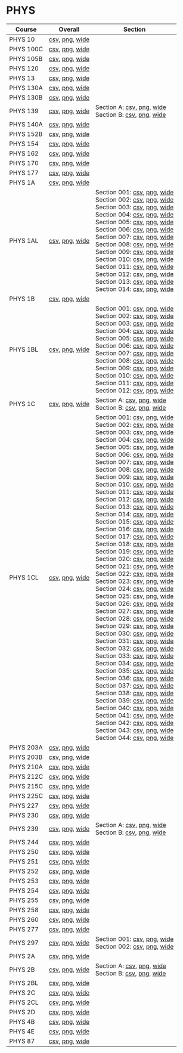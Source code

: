 # PHYS

| Course | Overall | Section |
| ------ | ------- | ------- |
| PHYS 10 | [csv](https://github.com/UCSD-Historical-Enrollment-Data/2024Spring/blob/main/overall/PHYS%2010.csv), [png](https://raw.githubusercontent.com/UCSD-Historical-Enrollment-Data/2024Spring/main/plot_overall/PHYS%2010.png), [wide](https://raw.githubusercontent.com/UCSD-Historical-Enrollment-Data/2024Spring/main/plot_overall_wide/PHYS%2010.png) |  |
| PHYS 100C | [csv](https://github.com/UCSD-Historical-Enrollment-Data/2024Spring/blob/main/overall/PHYS%20100C.csv), [png](https://raw.githubusercontent.com/UCSD-Historical-Enrollment-Data/2024Spring/main/plot_overall/PHYS%20100C.png), [wide](https://raw.githubusercontent.com/UCSD-Historical-Enrollment-Data/2024Spring/main/plot_overall_wide/PHYS%20100C.png) |  |
| PHYS 105B | [csv](https://github.com/UCSD-Historical-Enrollment-Data/2024Spring/blob/main/overall/PHYS%20105B.csv), [png](https://raw.githubusercontent.com/UCSD-Historical-Enrollment-Data/2024Spring/main/plot_overall/PHYS%20105B.png), [wide](https://raw.githubusercontent.com/UCSD-Historical-Enrollment-Data/2024Spring/main/plot_overall_wide/PHYS%20105B.png) |  |
| PHYS 120 | [csv](https://github.com/UCSD-Historical-Enrollment-Data/2024Spring/blob/main/overall/PHYS%20120.csv), [png](https://raw.githubusercontent.com/UCSD-Historical-Enrollment-Data/2024Spring/main/plot_overall/PHYS%20120.png), [wide](https://raw.githubusercontent.com/UCSD-Historical-Enrollment-Data/2024Spring/main/plot_overall_wide/PHYS%20120.png) |  |
| PHYS 13 | [csv](https://github.com/UCSD-Historical-Enrollment-Data/2024Spring/blob/main/overall/PHYS%2013.csv), [png](https://raw.githubusercontent.com/UCSD-Historical-Enrollment-Data/2024Spring/main/plot_overall/PHYS%2013.png), [wide](https://raw.githubusercontent.com/UCSD-Historical-Enrollment-Data/2024Spring/main/plot_overall_wide/PHYS%2013.png) |  |
| PHYS 130A | [csv](https://github.com/UCSD-Historical-Enrollment-Data/2024Spring/blob/main/overall/PHYS%20130A.csv), [png](https://raw.githubusercontent.com/UCSD-Historical-Enrollment-Data/2024Spring/main/plot_overall/PHYS%20130A.png), [wide](https://raw.githubusercontent.com/UCSD-Historical-Enrollment-Data/2024Spring/main/plot_overall_wide/PHYS%20130A.png) |  |
| PHYS 130B | [csv](https://github.com/UCSD-Historical-Enrollment-Data/2024Spring/blob/main/overall/PHYS%20130B.csv), [png](https://raw.githubusercontent.com/UCSD-Historical-Enrollment-Data/2024Spring/main/plot_overall/PHYS%20130B.png), [wide](https://raw.githubusercontent.com/UCSD-Historical-Enrollment-Data/2024Spring/main/plot_overall_wide/PHYS%20130B.png) |  |
| PHYS 139 | [csv](https://github.com/UCSD-Historical-Enrollment-Data/2024Spring/blob/main/overall/PHYS%20139.csv), [png](https://raw.githubusercontent.com/UCSD-Historical-Enrollment-Data/2024Spring/main/plot_overall/PHYS%20139.png), [wide](https://raw.githubusercontent.com/UCSD-Historical-Enrollment-Data/2024Spring/main/plot_overall_wide/PHYS%20139.png) | Section A: [csv](https://github.com/UCSD-Historical-Enrollment-Data/2024Spring/blob/main/section/PHYS%20139_A.csv), [png](https://raw.githubusercontent.com/UCSD-Historical-Enrollment-Data/2024Spring/main/plot_section/PHYS%20139_A.png), [wide](https://raw.githubusercontent.com/UCSD-Historical-Enrollment-Data/2024Spring/main/plot_section_wide/PHYS%20139_A.png)<br>Section B: [csv](https://github.com/UCSD-Historical-Enrollment-Data/2024Spring/blob/main/section/PHYS%20139_B.csv), [png](https://raw.githubusercontent.com/UCSD-Historical-Enrollment-Data/2024Spring/main/plot_section/PHYS%20139_B.png), [wide](https://raw.githubusercontent.com/UCSD-Historical-Enrollment-Data/2024Spring/main/plot_section_wide/PHYS%20139_B.png) |
| PHYS 140A | [csv](https://github.com/UCSD-Historical-Enrollment-Data/2024Spring/blob/main/overall/PHYS%20140A.csv), [png](https://raw.githubusercontent.com/UCSD-Historical-Enrollment-Data/2024Spring/main/plot_overall/PHYS%20140A.png), [wide](https://raw.githubusercontent.com/UCSD-Historical-Enrollment-Data/2024Spring/main/plot_overall_wide/PHYS%20140A.png) |  |
| PHYS 152B | [csv](https://github.com/UCSD-Historical-Enrollment-Data/2024Spring/blob/main/overall/PHYS%20152B.csv), [png](https://raw.githubusercontent.com/UCSD-Historical-Enrollment-Data/2024Spring/main/plot_overall/PHYS%20152B.png), [wide](https://raw.githubusercontent.com/UCSD-Historical-Enrollment-Data/2024Spring/main/plot_overall_wide/PHYS%20152B.png) |  |
| PHYS 154 | [csv](https://github.com/UCSD-Historical-Enrollment-Data/2024Spring/blob/main/overall/PHYS%20154.csv), [png](https://raw.githubusercontent.com/UCSD-Historical-Enrollment-Data/2024Spring/main/plot_overall/PHYS%20154.png), [wide](https://raw.githubusercontent.com/UCSD-Historical-Enrollment-Data/2024Spring/main/plot_overall_wide/PHYS%20154.png) |  |
| PHYS 162 | [csv](https://github.com/UCSD-Historical-Enrollment-Data/2024Spring/blob/main/overall/PHYS%20162.csv), [png](https://raw.githubusercontent.com/UCSD-Historical-Enrollment-Data/2024Spring/main/plot_overall/PHYS%20162.png), [wide](https://raw.githubusercontent.com/UCSD-Historical-Enrollment-Data/2024Spring/main/plot_overall_wide/PHYS%20162.png) |  |
| PHYS 170 | [csv](https://github.com/UCSD-Historical-Enrollment-Data/2024Spring/blob/main/overall/PHYS%20170.csv), [png](https://raw.githubusercontent.com/UCSD-Historical-Enrollment-Data/2024Spring/main/plot_overall/PHYS%20170.png), [wide](https://raw.githubusercontent.com/UCSD-Historical-Enrollment-Data/2024Spring/main/plot_overall_wide/PHYS%20170.png) |  |
| PHYS 177 | [csv](https://github.com/UCSD-Historical-Enrollment-Data/2024Spring/blob/main/overall/PHYS%20177.csv), [png](https://raw.githubusercontent.com/UCSD-Historical-Enrollment-Data/2024Spring/main/plot_overall/PHYS%20177.png), [wide](https://raw.githubusercontent.com/UCSD-Historical-Enrollment-Data/2024Spring/main/plot_overall_wide/PHYS%20177.png) |  |
| PHYS 1A | [csv](https://github.com/UCSD-Historical-Enrollment-Data/2024Spring/blob/main/overall/PHYS%201A.csv), [png](https://raw.githubusercontent.com/UCSD-Historical-Enrollment-Data/2024Spring/main/plot_overall/PHYS%201A.png), [wide](https://raw.githubusercontent.com/UCSD-Historical-Enrollment-Data/2024Spring/main/plot_overall_wide/PHYS%201A.png) |  |
| PHYS 1AL | [csv](https://github.com/UCSD-Historical-Enrollment-Data/2024Spring/blob/main/overall/PHYS%201AL.csv), [png](https://raw.githubusercontent.com/UCSD-Historical-Enrollment-Data/2024Spring/main/plot_overall/PHYS%201AL.png), [wide](https://raw.githubusercontent.com/UCSD-Historical-Enrollment-Data/2024Spring/main/plot_overall_wide/PHYS%201AL.png) | Section 001: [csv](https://github.com/UCSD-Historical-Enrollment-Data/2024Spring/blob/main/section/PHYS%201AL_001.csv), [png](https://raw.githubusercontent.com/UCSD-Historical-Enrollment-Data/2024Spring/main/plot_section/PHYS%201AL_001.png), [wide](https://raw.githubusercontent.com/UCSD-Historical-Enrollment-Data/2024Spring/main/plot_section_wide/PHYS%201AL_001.png)<br>Section 002: [csv](https://github.com/UCSD-Historical-Enrollment-Data/2024Spring/blob/main/section/PHYS%201AL_002.csv), [png](https://raw.githubusercontent.com/UCSD-Historical-Enrollment-Data/2024Spring/main/plot_section/PHYS%201AL_002.png), [wide](https://raw.githubusercontent.com/UCSD-Historical-Enrollment-Data/2024Spring/main/plot_section_wide/PHYS%201AL_002.png)<br>Section 003: [csv](https://github.com/UCSD-Historical-Enrollment-Data/2024Spring/blob/main/section/PHYS%201AL_003.csv), [png](https://raw.githubusercontent.com/UCSD-Historical-Enrollment-Data/2024Spring/main/plot_section/PHYS%201AL_003.png), [wide](https://raw.githubusercontent.com/UCSD-Historical-Enrollment-Data/2024Spring/main/plot_section_wide/PHYS%201AL_003.png)<br>Section 004: [csv](https://github.com/UCSD-Historical-Enrollment-Data/2024Spring/blob/main/section/PHYS%201AL_004.csv), [png](https://raw.githubusercontent.com/UCSD-Historical-Enrollment-Data/2024Spring/main/plot_section/PHYS%201AL_004.png), [wide](https://raw.githubusercontent.com/UCSD-Historical-Enrollment-Data/2024Spring/main/plot_section_wide/PHYS%201AL_004.png)<br>Section 005: [csv](https://github.com/UCSD-Historical-Enrollment-Data/2024Spring/blob/main/section/PHYS%201AL_005.csv), [png](https://raw.githubusercontent.com/UCSD-Historical-Enrollment-Data/2024Spring/main/plot_section/PHYS%201AL_005.png), [wide](https://raw.githubusercontent.com/UCSD-Historical-Enrollment-Data/2024Spring/main/plot_section_wide/PHYS%201AL_005.png)<br>Section 006: [csv](https://github.com/UCSD-Historical-Enrollment-Data/2024Spring/blob/main/section/PHYS%201AL_006.csv), [png](https://raw.githubusercontent.com/UCSD-Historical-Enrollment-Data/2024Spring/main/plot_section/PHYS%201AL_006.png), [wide](https://raw.githubusercontent.com/UCSD-Historical-Enrollment-Data/2024Spring/main/plot_section_wide/PHYS%201AL_006.png)<br>Section 007: [csv](https://github.com/UCSD-Historical-Enrollment-Data/2024Spring/blob/main/section/PHYS%201AL_007.csv), [png](https://raw.githubusercontent.com/UCSD-Historical-Enrollment-Data/2024Spring/main/plot_section/PHYS%201AL_007.png), [wide](https://raw.githubusercontent.com/UCSD-Historical-Enrollment-Data/2024Spring/main/plot_section_wide/PHYS%201AL_007.png)<br>Section 008: [csv](https://github.com/UCSD-Historical-Enrollment-Data/2024Spring/blob/main/section/PHYS%201AL_008.csv), [png](https://raw.githubusercontent.com/UCSD-Historical-Enrollment-Data/2024Spring/main/plot_section/PHYS%201AL_008.png), [wide](https://raw.githubusercontent.com/UCSD-Historical-Enrollment-Data/2024Spring/main/plot_section_wide/PHYS%201AL_008.png)<br>Section 009: [csv](https://github.com/UCSD-Historical-Enrollment-Data/2024Spring/blob/main/section/PHYS%201AL_009.csv), [png](https://raw.githubusercontent.com/UCSD-Historical-Enrollment-Data/2024Spring/main/plot_section/PHYS%201AL_009.png), [wide](https://raw.githubusercontent.com/UCSD-Historical-Enrollment-Data/2024Spring/main/plot_section_wide/PHYS%201AL_009.png)<br>Section 010: [csv](https://github.com/UCSD-Historical-Enrollment-Data/2024Spring/blob/main/section/PHYS%201AL_010.csv), [png](https://raw.githubusercontent.com/UCSD-Historical-Enrollment-Data/2024Spring/main/plot_section/PHYS%201AL_010.png), [wide](https://raw.githubusercontent.com/UCSD-Historical-Enrollment-Data/2024Spring/main/plot_section_wide/PHYS%201AL_010.png)<br>Section 011: [csv](https://github.com/UCSD-Historical-Enrollment-Data/2024Spring/blob/main/section/PHYS%201AL_011.csv), [png](https://raw.githubusercontent.com/UCSD-Historical-Enrollment-Data/2024Spring/main/plot_section/PHYS%201AL_011.png), [wide](https://raw.githubusercontent.com/UCSD-Historical-Enrollment-Data/2024Spring/main/plot_section_wide/PHYS%201AL_011.png)<br>Section 012: [csv](https://github.com/UCSD-Historical-Enrollment-Data/2024Spring/blob/main/section/PHYS%201AL_012.csv), [png](https://raw.githubusercontent.com/UCSD-Historical-Enrollment-Data/2024Spring/main/plot_section/PHYS%201AL_012.png), [wide](https://raw.githubusercontent.com/UCSD-Historical-Enrollment-Data/2024Spring/main/plot_section_wide/PHYS%201AL_012.png)<br>Section 013: [csv](https://github.com/UCSD-Historical-Enrollment-Data/2024Spring/blob/main/section/PHYS%201AL_013.csv), [png](https://raw.githubusercontent.com/UCSD-Historical-Enrollment-Data/2024Spring/main/plot_section/PHYS%201AL_013.png), [wide](https://raw.githubusercontent.com/UCSD-Historical-Enrollment-Data/2024Spring/main/plot_section_wide/PHYS%201AL_013.png)<br>Section 014: [csv](https://github.com/UCSD-Historical-Enrollment-Data/2024Spring/blob/main/section/PHYS%201AL_014.csv), [png](https://raw.githubusercontent.com/UCSD-Historical-Enrollment-Data/2024Spring/main/plot_section/PHYS%201AL_014.png), [wide](https://raw.githubusercontent.com/UCSD-Historical-Enrollment-Data/2024Spring/main/plot_section_wide/PHYS%201AL_014.png) |
| PHYS 1B | [csv](https://github.com/UCSD-Historical-Enrollment-Data/2024Spring/blob/main/overall/PHYS%201B.csv), [png](https://raw.githubusercontent.com/UCSD-Historical-Enrollment-Data/2024Spring/main/plot_overall/PHYS%201B.png), [wide](https://raw.githubusercontent.com/UCSD-Historical-Enrollment-Data/2024Spring/main/plot_overall_wide/PHYS%201B.png) |  |
| PHYS 1BL | [csv](https://github.com/UCSD-Historical-Enrollment-Data/2024Spring/blob/main/overall/PHYS%201BL.csv), [png](https://raw.githubusercontent.com/UCSD-Historical-Enrollment-Data/2024Spring/main/plot_overall/PHYS%201BL.png), [wide](https://raw.githubusercontent.com/UCSD-Historical-Enrollment-Data/2024Spring/main/plot_overall_wide/PHYS%201BL.png) | Section 001: [csv](https://github.com/UCSD-Historical-Enrollment-Data/2024Spring/blob/main/section/PHYS%201BL_001.csv), [png](https://raw.githubusercontent.com/UCSD-Historical-Enrollment-Data/2024Spring/main/plot_section/PHYS%201BL_001.png), [wide](https://raw.githubusercontent.com/UCSD-Historical-Enrollment-Data/2024Spring/main/plot_section_wide/PHYS%201BL_001.png)<br>Section 002: [csv](https://github.com/UCSD-Historical-Enrollment-Data/2024Spring/blob/main/section/PHYS%201BL_002.csv), [png](https://raw.githubusercontent.com/UCSD-Historical-Enrollment-Data/2024Spring/main/plot_section/PHYS%201BL_002.png), [wide](https://raw.githubusercontent.com/UCSD-Historical-Enrollment-Data/2024Spring/main/plot_section_wide/PHYS%201BL_002.png)<br>Section 003: [csv](https://github.com/UCSD-Historical-Enrollment-Data/2024Spring/blob/main/section/PHYS%201BL_003.csv), [png](https://raw.githubusercontent.com/UCSD-Historical-Enrollment-Data/2024Spring/main/plot_section/PHYS%201BL_003.png), [wide](https://raw.githubusercontent.com/UCSD-Historical-Enrollment-Data/2024Spring/main/plot_section_wide/PHYS%201BL_003.png)<br>Section 004: [csv](https://github.com/UCSD-Historical-Enrollment-Data/2024Spring/blob/main/section/PHYS%201BL_004.csv), [png](https://raw.githubusercontent.com/UCSD-Historical-Enrollment-Data/2024Spring/main/plot_section/PHYS%201BL_004.png), [wide](https://raw.githubusercontent.com/UCSD-Historical-Enrollment-Data/2024Spring/main/plot_section_wide/PHYS%201BL_004.png)<br>Section 005: [csv](https://github.com/UCSD-Historical-Enrollment-Data/2024Spring/blob/main/section/PHYS%201BL_005.csv), [png](https://raw.githubusercontent.com/UCSD-Historical-Enrollment-Data/2024Spring/main/plot_section/PHYS%201BL_005.png), [wide](https://raw.githubusercontent.com/UCSD-Historical-Enrollment-Data/2024Spring/main/plot_section_wide/PHYS%201BL_005.png)<br>Section 006: [csv](https://github.com/UCSD-Historical-Enrollment-Data/2024Spring/blob/main/section/PHYS%201BL_006.csv), [png](https://raw.githubusercontent.com/UCSD-Historical-Enrollment-Data/2024Spring/main/plot_section/PHYS%201BL_006.png), [wide](https://raw.githubusercontent.com/UCSD-Historical-Enrollment-Data/2024Spring/main/plot_section_wide/PHYS%201BL_006.png)<br>Section 007: [csv](https://github.com/UCSD-Historical-Enrollment-Data/2024Spring/blob/main/section/PHYS%201BL_007.csv), [png](https://raw.githubusercontent.com/UCSD-Historical-Enrollment-Data/2024Spring/main/plot_section/PHYS%201BL_007.png), [wide](https://raw.githubusercontent.com/UCSD-Historical-Enrollment-Data/2024Spring/main/plot_section_wide/PHYS%201BL_007.png)<br>Section 008: [csv](https://github.com/UCSD-Historical-Enrollment-Data/2024Spring/blob/main/section/PHYS%201BL_008.csv), [png](https://raw.githubusercontent.com/UCSD-Historical-Enrollment-Data/2024Spring/main/plot_section/PHYS%201BL_008.png), [wide](https://raw.githubusercontent.com/UCSD-Historical-Enrollment-Data/2024Spring/main/plot_section_wide/PHYS%201BL_008.png)<br>Section 009: [csv](https://github.com/UCSD-Historical-Enrollment-Data/2024Spring/blob/main/section/PHYS%201BL_009.csv), [png](https://raw.githubusercontent.com/UCSD-Historical-Enrollment-Data/2024Spring/main/plot_section/PHYS%201BL_009.png), [wide](https://raw.githubusercontent.com/UCSD-Historical-Enrollment-Data/2024Spring/main/plot_section_wide/PHYS%201BL_009.png)<br>Section 010: [csv](https://github.com/UCSD-Historical-Enrollment-Data/2024Spring/blob/main/section/PHYS%201BL_010.csv), [png](https://raw.githubusercontent.com/UCSD-Historical-Enrollment-Data/2024Spring/main/plot_section/PHYS%201BL_010.png), [wide](https://raw.githubusercontent.com/UCSD-Historical-Enrollment-Data/2024Spring/main/plot_section_wide/PHYS%201BL_010.png)<br>Section 011: [csv](https://github.com/UCSD-Historical-Enrollment-Data/2024Spring/blob/main/section/PHYS%201BL_011.csv), [png](https://raw.githubusercontent.com/UCSD-Historical-Enrollment-Data/2024Spring/main/plot_section/PHYS%201BL_011.png), [wide](https://raw.githubusercontent.com/UCSD-Historical-Enrollment-Data/2024Spring/main/plot_section_wide/PHYS%201BL_011.png)<br>Section 012: [csv](https://github.com/UCSD-Historical-Enrollment-Data/2024Spring/blob/main/section/PHYS%201BL_012.csv), [png](https://raw.githubusercontent.com/UCSD-Historical-Enrollment-Data/2024Spring/main/plot_section/PHYS%201BL_012.png), [wide](https://raw.githubusercontent.com/UCSD-Historical-Enrollment-Data/2024Spring/main/plot_section_wide/PHYS%201BL_012.png) |
| PHYS 1C | [csv](https://github.com/UCSD-Historical-Enrollment-Data/2024Spring/blob/main/overall/PHYS%201C.csv), [png](https://raw.githubusercontent.com/UCSD-Historical-Enrollment-Data/2024Spring/main/plot_overall/PHYS%201C.png), [wide](https://raw.githubusercontent.com/UCSD-Historical-Enrollment-Data/2024Spring/main/plot_overall_wide/PHYS%201C.png) | Section A: [csv](https://github.com/UCSD-Historical-Enrollment-Data/2024Spring/blob/main/section/PHYS%201C_A.csv), [png](https://raw.githubusercontent.com/UCSD-Historical-Enrollment-Data/2024Spring/main/plot_section/PHYS%201C_A.png), [wide](https://raw.githubusercontent.com/UCSD-Historical-Enrollment-Data/2024Spring/main/plot_section_wide/PHYS%201C_A.png)<br>Section B: [csv](https://github.com/UCSD-Historical-Enrollment-Data/2024Spring/blob/main/section/PHYS%201C_B.csv), [png](https://raw.githubusercontent.com/UCSD-Historical-Enrollment-Data/2024Spring/main/plot_section/PHYS%201C_B.png), [wide](https://raw.githubusercontent.com/UCSD-Historical-Enrollment-Data/2024Spring/main/plot_section_wide/PHYS%201C_B.png) |
| PHYS 1CL | [csv](https://github.com/UCSD-Historical-Enrollment-Data/2024Spring/blob/main/overall/PHYS%201CL.csv), [png](https://raw.githubusercontent.com/UCSD-Historical-Enrollment-Data/2024Spring/main/plot_overall/PHYS%201CL.png), [wide](https://raw.githubusercontent.com/UCSD-Historical-Enrollment-Data/2024Spring/main/plot_overall_wide/PHYS%201CL.png) | Section 001: [csv](https://github.com/UCSD-Historical-Enrollment-Data/2024Spring/blob/main/section/PHYS%201CL_001.csv), [png](https://raw.githubusercontent.com/UCSD-Historical-Enrollment-Data/2024Spring/main/plot_section/PHYS%201CL_001.png), [wide](https://raw.githubusercontent.com/UCSD-Historical-Enrollment-Data/2024Spring/main/plot_section_wide/PHYS%201CL_001.png)<br>Section 002: [csv](https://github.com/UCSD-Historical-Enrollment-Data/2024Spring/blob/main/section/PHYS%201CL_002.csv), [png](https://raw.githubusercontent.com/UCSD-Historical-Enrollment-Data/2024Spring/main/plot_section/PHYS%201CL_002.png), [wide](https://raw.githubusercontent.com/UCSD-Historical-Enrollment-Data/2024Spring/main/plot_section_wide/PHYS%201CL_002.png)<br>Section 003: [csv](https://github.com/UCSD-Historical-Enrollment-Data/2024Spring/blob/main/section/PHYS%201CL_003.csv), [png](https://raw.githubusercontent.com/UCSD-Historical-Enrollment-Data/2024Spring/main/plot_section/PHYS%201CL_003.png), [wide](https://raw.githubusercontent.com/UCSD-Historical-Enrollment-Data/2024Spring/main/plot_section_wide/PHYS%201CL_003.png)<br>Section 004: [csv](https://github.com/UCSD-Historical-Enrollment-Data/2024Spring/blob/main/section/PHYS%201CL_004.csv), [png](https://raw.githubusercontent.com/UCSD-Historical-Enrollment-Data/2024Spring/main/plot_section/PHYS%201CL_004.png), [wide](https://raw.githubusercontent.com/UCSD-Historical-Enrollment-Data/2024Spring/main/plot_section_wide/PHYS%201CL_004.png)<br>Section 005: [csv](https://github.com/UCSD-Historical-Enrollment-Data/2024Spring/blob/main/section/PHYS%201CL_005.csv), [png](https://raw.githubusercontent.com/UCSD-Historical-Enrollment-Data/2024Spring/main/plot_section/PHYS%201CL_005.png), [wide](https://raw.githubusercontent.com/UCSD-Historical-Enrollment-Data/2024Spring/main/plot_section_wide/PHYS%201CL_005.png)<br>Section 006: [csv](https://github.com/UCSD-Historical-Enrollment-Data/2024Spring/blob/main/section/PHYS%201CL_006.csv), [png](https://raw.githubusercontent.com/UCSD-Historical-Enrollment-Data/2024Spring/main/plot_section/PHYS%201CL_006.png), [wide](https://raw.githubusercontent.com/UCSD-Historical-Enrollment-Data/2024Spring/main/plot_section_wide/PHYS%201CL_006.png)<br>Section 007: [csv](https://github.com/UCSD-Historical-Enrollment-Data/2024Spring/blob/main/section/PHYS%201CL_007.csv), [png](https://raw.githubusercontent.com/UCSD-Historical-Enrollment-Data/2024Spring/main/plot_section/PHYS%201CL_007.png), [wide](https://raw.githubusercontent.com/UCSD-Historical-Enrollment-Data/2024Spring/main/plot_section_wide/PHYS%201CL_007.png)<br>Section 008: [csv](https://github.com/UCSD-Historical-Enrollment-Data/2024Spring/blob/main/section/PHYS%201CL_008.csv), [png](https://raw.githubusercontent.com/UCSD-Historical-Enrollment-Data/2024Spring/main/plot_section/PHYS%201CL_008.png), [wide](https://raw.githubusercontent.com/UCSD-Historical-Enrollment-Data/2024Spring/main/plot_section_wide/PHYS%201CL_008.png)<br>Section 009: [csv](https://github.com/UCSD-Historical-Enrollment-Data/2024Spring/blob/main/section/PHYS%201CL_009.csv), [png](https://raw.githubusercontent.com/UCSD-Historical-Enrollment-Data/2024Spring/main/plot_section/PHYS%201CL_009.png), [wide](https://raw.githubusercontent.com/UCSD-Historical-Enrollment-Data/2024Spring/main/plot_section_wide/PHYS%201CL_009.png)<br>Section 010: [csv](https://github.com/UCSD-Historical-Enrollment-Data/2024Spring/blob/main/section/PHYS%201CL_010.csv), [png](https://raw.githubusercontent.com/UCSD-Historical-Enrollment-Data/2024Spring/main/plot_section/PHYS%201CL_010.png), [wide](https://raw.githubusercontent.com/UCSD-Historical-Enrollment-Data/2024Spring/main/plot_section_wide/PHYS%201CL_010.png)<br>Section 011: [csv](https://github.com/UCSD-Historical-Enrollment-Data/2024Spring/blob/main/section/PHYS%201CL_011.csv), [png](https://raw.githubusercontent.com/UCSD-Historical-Enrollment-Data/2024Spring/main/plot_section/PHYS%201CL_011.png), [wide](https://raw.githubusercontent.com/UCSD-Historical-Enrollment-Data/2024Spring/main/plot_section_wide/PHYS%201CL_011.png)<br>Section 012: [csv](https://github.com/UCSD-Historical-Enrollment-Data/2024Spring/blob/main/section/PHYS%201CL_012.csv), [png](https://raw.githubusercontent.com/UCSD-Historical-Enrollment-Data/2024Spring/main/plot_section/PHYS%201CL_012.png), [wide](https://raw.githubusercontent.com/UCSD-Historical-Enrollment-Data/2024Spring/main/plot_section_wide/PHYS%201CL_012.png)<br>Section 013: [csv](https://github.com/UCSD-Historical-Enrollment-Data/2024Spring/blob/main/section/PHYS%201CL_013.csv), [png](https://raw.githubusercontent.com/UCSD-Historical-Enrollment-Data/2024Spring/main/plot_section/PHYS%201CL_013.png), [wide](https://raw.githubusercontent.com/UCSD-Historical-Enrollment-Data/2024Spring/main/plot_section_wide/PHYS%201CL_013.png)<br>Section 014: [csv](https://github.com/UCSD-Historical-Enrollment-Data/2024Spring/blob/main/section/PHYS%201CL_014.csv), [png](https://raw.githubusercontent.com/UCSD-Historical-Enrollment-Data/2024Spring/main/plot_section/PHYS%201CL_014.png), [wide](https://raw.githubusercontent.com/UCSD-Historical-Enrollment-Data/2024Spring/main/plot_section_wide/PHYS%201CL_014.png)<br>Section 015: [csv](https://github.com/UCSD-Historical-Enrollment-Data/2024Spring/blob/main/section/PHYS%201CL_015.csv), [png](https://raw.githubusercontent.com/UCSD-Historical-Enrollment-Data/2024Spring/main/plot_section/PHYS%201CL_015.png), [wide](https://raw.githubusercontent.com/UCSD-Historical-Enrollment-Data/2024Spring/main/plot_section_wide/PHYS%201CL_015.png)<br>Section 016: [csv](https://github.com/UCSD-Historical-Enrollment-Data/2024Spring/blob/main/section/PHYS%201CL_016.csv), [png](https://raw.githubusercontent.com/UCSD-Historical-Enrollment-Data/2024Spring/main/plot_section/PHYS%201CL_016.png), [wide](https://raw.githubusercontent.com/UCSD-Historical-Enrollment-Data/2024Spring/main/plot_section_wide/PHYS%201CL_016.png)<br>Section 017: [csv](https://github.com/UCSD-Historical-Enrollment-Data/2024Spring/blob/main/section/PHYS%201CL_017.csv), [png](https://raw.githubusercontent.com/UCSD-Historical-Enrollment-Data/2024Spring/main/plot_section/PHYS%201CL_017.png), [wide](https://raw.githubusercontent.com/UCSD-Historical-Enrollment-Data/2024Spring/main/plot_section_wide/PHYS%201CL_017.png)<br>Section 018: [csv](https://github.com/UCSD-Historical-Enrollment-Data/2024Spring/blob/main/section/PHYS%201CL_018.csv), [png](https://raw.githubusercontent.com/UCSD-Historical-Enrollment-Data/2024Spring/main/plot_section/PHYS%201CL_018.png), [wide](https://raw.githubusercontent.com/UCSD-Historical-Enrollment-Data/2024Spring/main/plot_section_wide/PHYS%201CL_018.png)<br>Section 019: [csv](https://github.com/UCSD-Historical-Enrollment-Data/2024Spring/blob/main/section/PHYS%201CL_019.csv), [png](https://raw.githubusercontent.com/UCSD-Historical-Enrollment-Data/2024Spring/main/plot_section/PHYS%201CL_019.png), [wide](https://raw.githubusercontent.com/UCSD-Historical-Enrollment-Data/2024Spring/main/plot_section_wide/PHYS%201CL_019.png)<br>Section 020: [csv](https://github.com/UCSD-Historical-Enrollment-Data/2024Spring/blob/main/section/PHYS%201CL_020.csv), [png](https://raw.githubusercontent.com/UCSD-Historical-Enrollment-Data/2024Spring/main/plot_section/PHYS%201CL_020.png), [wide](https://raw.githubusercontent.com/UCSD-Historical-Enrollment-Data/2024Spring/main/plot_section_wide/PHYS%201CL_020.png)<br>Section 021: [csv](https://github.com/UCSD-Historical-Enrollment-Data/2024Spring/blob/main/section/PHYS%201CL_021.csv), [png](https://raw.githubusercontent.com/UCSD-Historical-Enrollment-Data/2024Spring/main/plot_section/PHYS%201CL_021.png), [wide](https://raw.githubusercontent.com/UCSD-Historical-Enrollment-Data/2024Spring/main/plot_section_wide/PHYS%201CL_021.png)<br>Section 022: [csv](https://github.com/UCSD-Historical-Enrollment-Data/2024Spring/blob/main/section/PHYS%201CL_022.csv), [png](https://raw.githubusercontent.com/UCSD-Historical-Enrollment-Data/2024Spring/main/plot_section/PHYS%201CL_022.png), [wide](https://raw.githubusercontent.com/UCSD-Historical-Enrollment-Data/2024Spring/main/plot_section_wide/PHYS%201CL_022.png)<br>Section 023: [csv](https://github.com/UCSD-Historical-Enrollment-Data/2024Spring/blob/main/section/PHYS%201CL_023.csv), [png](https://raw.githubusercontent.com/UCSD-Historical-Enrollment-Data/2024Spring/main/plot_section/PHYS%201CL_023.png), [wide](https://raw.githubusercontent.com/UCSD-Historical-Enrollment-Data/2024Spring/main/plot_section_wide/PHYS%201CL_023.png)<br>Section 024: [csv](https://github.com/UCSD-Historical-Enrollment-Data/2024Spring/blob/main/section/PHYS%201CL_024.csv), [png](https://raw.githubusercontent.com/UCSD-Historical-Enrollment-Data/2024Spring/main/plot_section/PHYS%201CL_024.png), [wide](https://raw.githubusercontent.com/UCSD-Historical-Enrollment-Data/2024Spring/main/plot_section_wide/PHYS%201CL_024.png)<br>Section 025: [csv](https://github.com/UCSD-Historical-Enrollment-Data/2024Spring/blob/main/section/PHYS%201CL_025.csv), [png](https://raw.githubusercontent.com/UCSD-Historical-Enrollment-Data/2024Spring/main/plot_section/PHYS%201CL_025.png), [wide](https://raw.githubusercontent.com/UCSD-Historical-Enrollment-Data/2024Spring/main/plot_section_wide/PHYS%201CL_025.png)<br>Section 026: [csv](https://github.com/UCSD-Historical-Enrollment-Data/2024Spring/blob/main/section/PHYS%201CL_026.csv), [png](https://raw.githubusercontent.com/UCSD-Historical-Enrollment-Data/2024Spring/main/plot_section/PHYS%201CL_026.png), [wide](https://raw.githubusercontent.com/UCSD-Historical-Enrollment-Data/2024Spring/main/plot_section_wide/PHYS%201CL_026.png)<br>Section 027: [csv](https://github.com/UCSD-Historical-Enrollment-Data/2024Spring/blob/main/section/PHYS%201CL_027.csv), [png](https://raw.githubusercontent.com/UCSD-Historical-Enrollment-Data/2024Spring/main/plot_section/PHYS%201CL_027.png), [wide](https://raw.githubusercontent.com/UCSD-Historical-Enrollment-Data/2024Spring/main/plot_section_wide/PHYS%201CL_027.png)<br>Section 028: [csv](https://github.com/UCSD-Historical-Enrollment-Data/2024Spring/blob/main/section/PHYS%201CL_028.csv), [png](https://raw.githubusercontent.com/UCSD-Historical-Enrollment-Data/2024Spring/main/plot_section/PHYS%201CL_028.png), [wide](https://raw.githubusercontent.com/UCSD-Historical-Enrollment-Data/2024Spring/main/plot_section_wide/PHYS%201CL_028.png)<br>Section 029: [csv](https://github.com/UCSD-Historical-Enrollment-Data/2024Spring/blob/main/section/PHYS%201CL_029.csv), [png](https://raw.githubusercontent.com/UCSD-Historical-Enrollment-Data/2024Spring/main/plot_section/PHYS%201CL_029.png), [wide](https://raw.githubusercontent.com/UCSD-Historical-Enrollment-Data/2024Spring/main/plot_section_wide/PHYS%201CL_029.png)<br>Section 030: [csv](https://github.com/UCSD-Historical-Enrollment-Data/2024Spring/blob/main/section/PHYS%201CL_030.csv), [png](https://raw.githubusercontent.com/UCSD-Historical-Enrollment-Data/2024Spring/main/plot_section/PHYS%201CL_030.png), [wide](https://raw.githubusercontent.com/UCSD-Historical-Enrollment-Data/2024Spring/main/plot_section_wide/PHYS%201CL_030.png)<br>Section 031: [csv](https://github.com/UCSD-Historical-Enrollment-Data/2024Spring/blob/main/section/PHYS%201CL_031.csv), [png](https://raw.githubusercontent.com/UCSD-Historical-Enrollment-Data/2024Spring/main/plot_section/PHYS%201CL_031.png), [wide](https://raw.githubusercontent.com/UCSD-Historical-Enrollment-Data/2024Spring/main/plot_section_wide/PHYS%201CL_031.png)<br>Section 032: [csv](https://github.com/UCSD-Historical-Enrollment-Data/2024Spring/blob/main/section/PHYS%201CL_032.csv), [png](https://raw.githubusercontent.com/UCSD-Historical-Enrollment-Data/2024Spring/main/plot_section/PHYS%201CL_032.png), [wide](https://raw.githubusercontent.com/UCSD-Historical-Enrollment-Data/2024Spring/main/plot_section_wide/PHYS%201CL_032.png)<br>Section 033: [csv](https://github.com/UCSD-Historical-Enrollment-Data/2024Spring/blob/main/section/PHYS%201CL_033.csv), [png](https://raw.githubusercontent.com/UCSD-Historical-Enrollment-Data/2024Spring/main/plot_section/PHYS%201CL_033.png), [wide](https://raw.githubusercontent.com/UCSD-Historical-Enrollment-Data/2024Spring/main/plot_section_wide/PHYS%201CL_033.png)<br>Section 034: [csv](https://github.com/UCSD-Historical-Enrollment-Data/2024Spring/blob/main/section/PHYS%201CL_034.csv), [png](https://raw.githubusercontent.com/UCSD-Historical-Enrollment-Data/2024Spring/main/plot_section/PHYS%201CL_034.png), [wide](https://raw.githubusercontent.com/UCSD-Historical-Enrollment-Data/2024Spring/main/plot_section_wide/PHYS%201CL_034.png)<br>Section 035: [csv](https://github.com/UCSD-Historical-Enrollment-Data/2024Spring/blob/main/section/PHYS%201CL_035.csv), [png](https://raw.githubusercontent.com/UCSD-Historical-Enrollment-Data/2024Spring/main/plot_section/PHYS%201CL_035.png), [wide](https://raw.githubusercontent.com/UCSD-Historical-Enrollment-Data/2024Spring/main/plot_section_wide/PHYS%201CL_035.png)<br>Section 036: [csv](https://github.com/UCSD-Historical-Enrollment-Data/2024Spring/blob/main/section/PHYS%201CL_036.csv), [png](https://raw.githubusercontent.com/UCSD-Historical-Enrollment-Data/2024Spring/main/plot_section/PHYS%201CL_036.png), [wide](https://raw.githubusercontent.com/UCSD-Historical-Enrollment-Data/2024Spring/main/plot_section_wide/PHYS%201CL_036.png)<br>Section 037: [csv](https://github.com/UCSD-Historical-Enrollment-Data/2024Spring/blob/main/section/PHYS%201CL_037.csv), [png](https://raw.githubusercontent.com/UCSD-Historical-Enrollment-Data/2024Spring/main/plot_section/PHYS%201CL_037.png), [wide](https://raw.githubusercontent.com/UCSD-Historical-Enrollment-Data/2024Spring/main/plot_section_wide/PHYS%201CL_037.png)<br>Section 038: [csv](https://github.com/UCSD-Historical-Enrollment-Data/2024Spring/blob/main/section/PHYS%201CL_038.csv), [png](https://raw.githubusercontent.com/UCSD-Historical-Enrollment-Data/2024Spring/main/plot_section/PHYS%201CL_038.png), [wide](https://raw.githubusercontent.com/UCSD-Historical-Enrollment-Data/2024Spring/main/plot_section_wide/PHYS%201CL_038.png)<br>Section 039: [csv](https://github.com/UCSD-Historical-Enrollment-Data/2024Spring/blob/main/section/PHYS%201CL_039.csv), [png](https://raw.githubusercontent.com/UCSD-Historical-Enrollment-Data/2024Spring/main/plot_section/PHYS%201CL_039.png), [wide](https://raw.githubusercontent.com/UCSD-Historical-Enrollment-Data/2024Spring/main/plot_section_wide/PHYS%201CL_039.png)<br>Section 040: [csv](https://github.com/UCSD-Historical-Enrollment-Data/2024Spring/blob/main/section/PHYS%201CL_040.csv), [png](https://raw.githubusercontent.com/UCSD-Historical-Enrollment-Data/2024Spring/main/plot_section/PHYS%201CL_040.png), [wide](https://raw.githubusercontent.com/UCSD-Historical-Enrollment-Data/2024Spring/main/plot_section_wide/PHYS%201CL_040.png)<br>Section 041: [csv](https://github.com/UCSD-Historical-Enrollment-Data/2024Spring/blob/main/section/PHYS%201CL_041.csv), [png](https://raw.githubusercontent.com/UCSD-Historical-Enrollment-Data/2024Spring/main/plot_section/PHYS%201CL_041.png), [wide](https://raw.githubusercontent.com/UCSD-Historical-Enrollment-Data/2024Spring/main/plot_section_wide/PHYS%201CL_041.png)<br>Section 042: [csv](https://github.com/UCSD-Historical-Enrollment-Data/2024Spring/blob/main/section/PHYS%201CL_042.csv), [png](https://raw.githubusercontent.com/UCSD-Historical-Enrollment-Data/2024Spring/main/plot_section/PHYS%201CL_042.png), [wide](https://raw.githubusercontent.com/UCSD-Historical-Enrollment-Data/2024Spring/main/plot_section_wide/PHYS%201CL_042.png)<br>Section 043: [csv](https://github.com/UCSD-Historical-Enrollment-Data/2024Spring/blob/main/section/PHYS%201CL_043.csv), [png](https://raw.githubusercontent.com/UCSD-Historical-Enrollment-Data/2024Spring/main/plot_section/PHYS%201CL_043.png), [wide](https://raw.githubusercontent.com/UCSD-Historical-Enrollment-Data/2024Spring/main/plot_section_wide/PHYS%201CL_043.png)<br>Section 044: [csv](https://github.com/UCSD-Historical-Enrollment-Data/2024Spring/blob/main/section/PHYS%201CL_044.csv), [png](https://raw.githubusercontent.com/UCSD-Historical-Enrollment-Data/2024Spring/main/plot_section/PHYS%201CL_044.png), [wide](https://raw.githubusercontent.com/UCSD-Historical-Enrollment-Data/2024Spring/main/plot_section_wide/PHYS%201CL_044.png) |
| PHYS 203A | [csv](https://github.com/UCSD-Historical-Enrollment-Data/2024Spring/blob/main/overall/PHYS%20203A.csv), [png](https://raw.githubusercontent.com/UCSD-Historical-Enrollment-Data/2024Spring/main/plot_overall/PHYS%20203A.png), [wide](https://raw.githubusercontent.com/UCSD-Historical-Enrollment-Data/2024Spring/main/plot_overall_wide/PHYS%20203A.png) |  |
| PHYS 203B | [csv](https://github.com/UCSD-Historical-Enrollment-Data/2024Spring/blob/main/overall/PHYS%20203B.csv), [png](https://raw.githubusercontent.com/UCSD-Historical-Enrollment-Data/2024Spring/main/plot_overall/PHYS%20203B.png), [wide](https://raw.githubusercontent.com/UCSD-Historical-Enrollment-Data/2024Spring/main/plot_overall_wide/PHYS%20203B.png) |  |
| PHYS 210A | [csv](https://github.com/UCSD-Historical-Enrollment-Data/2024Spring/blob/main/overall/PHYS%20210A.csv), [png](https://raw.githubusercontent.com/UCSD-Historical-Enrollment-Data/2024Spring/main/plot_overall/PHYS%20210A.png), [wide](https://raw.githubusercontent.com/UCSD-Historical-Enrollment-Data/2024Spring/main/plot_overall_wide/PHYS%20210A.png) |  |
| PHYS 212C | [csv](https://github.com/UCSD-Historical-Enrollment-Data/2024Spring/blob/main/overall/PHYS%20212C.csv), [png](https://raw.githubusercontent.com/UCSD-Historical-Enrollment-Data/2024Spring/main/plot_overall/PHYS%20212C.png), [wide](https://raw.githubusercontent.com/UCSD-Historical-Enrollment-Data/2024Spring/main/plot_overall_wide/PHYS%20212C.png) |  |
| PHYS 215C | [csv](https://github.com/UCSD-Historical-Enrollment-Data/2024Spring/blob/main/overall/PHYS%20215C.csv), [png](https://raw.githubusercontent.com/UCSD-Historical-Enrollment-Data/2024Spring/main/plot_overall/PHYS%20215C.png), [wide](https://raw.githubusercontent.com/UCSD-Historical-Enrollment-Data/2024Spring/main/plot_overall_wide/PHYS%20215C.png) |  |
| PHYS 225C | [csv](https://github.com/UCSD-Historical-Enrollment-Data/2024Spring/blob/main/overall/PHYS%20225C.csv), [png](https://raw.githubusercontent.com/UCSD-Historical-Enrollment-Data/2024Spring/main/plot_overall/PHYS%20225C.png), [wide](https://raw.githubusercontent.com/UCSD-Historical-Enrollment-Data/2024Spring/main/plot_overall_wide/PHYS%20225C.png) |  |
| PHYS 227 | [csv](https://github.com/UCSD-Historical-Enrollment-Data/2024Spring/blob/main/overall/PHYS%20227.csv), [png](https://raw.githubusercontent.com/UCSD-Historical-Enrollment-Data/2024Spring/main/plot_overall/PHYS%20227.png), [wide](https://raw.githubusercontent.com/UCSD-Historical-Enrollment-Data/2024Spring/main/plot_overall_wide/PHYS%20227.png) |  |
| PHYS 230 | [csv](https://github.com/UCSD-Historical-Enrollment-Data/2024Spring/blob/main/overall/PHYS%20230.csv), [png](https://raw.githubusercontent.com/UCSD-Historical-Enrollment-Data/2024Spring/main/plot_overall/PHYS%20230.png), [wide](https://raw.githubusercontent.com/UCSD-Historical-Enrollment-Data/2024Spring/main/plot_overall_wide/PHYS%20230.png) |  |
| PHYS 239 | [csv](https://github.com/UCSD-Historical-Enrollment-Data/2024Spring/blob/main/overall/PHYS%20239.csv), [png](https://raw.githubusercontent.com/UCSD-Historical-Enrollment-Data/2024Spring/main/plot_overall/PHYS%20239.png), [wide](https://raw.githubusercontent.com/UCSD-Historical-Enrollment-Data/2024Spring/main/plot_overall_wide/PHYS%20239.png) | Section A: [csv](https://github.com/UCSD-Historical-Enrollment-Data/2024Spring/blob/main/section/PHYS%20239_A.csv), [png](https://raw.githubusercontent.com/UCSD-Historical-Enrollment-Data/2024Spring/main/plot_section/PHYS%20239_A.png), [wide](https://raw.githubusercontent.com/UCSD-Historical-Enrollment-Data/2024Spring/main/plot_section_wide/PHYS%20239_A.png)<br>Section B: [csv](https://github.com/UCSD-Historical-Enrollment-Data/2024Spring/blob/main/section/PHYS%20239_B.csv), [png](https://raw.githubusercontent.com/UCSD-Historical-Enrollment-Data/2024Spring/main/plot_section/PHYS%20239_B.png), [wide](https://raw.githubusercontent.com/UCSD-Historical-Enrollment-Data/2024Spring/main/plot_section_wide/PHYS%20239_B.png) |
| PHYS 244 | [csv](https://github.com/UCSD-Historical-Enrollment-Data/2024Spring/blob/main/overall/PHYS%20244.csv), [png](https://raw.githubusercontent.com/UCSD-Historical-Enrollment-Data/2024Spring/main/plot_overall/PHYS%20244.png), [wide](https://raw.githubusercontent.com/UCSD-Historical-Enrollment-Data/2024Spring/main/plot_overall_wide/PHYS%20244.png) |  |
| PHYS 250 | [csv](https://github.com/UCSD-Historical-Enrollment-Data/2024Spring/blob/main/overall/PHYS%20250.csv), [png](https://raw.githubusercontent.com/UCSD-Historical-Enrollment-Data/2024Spring/main/plot_overall/PHYS%20250.png), [wide](https://raw.githubusercontent.com/UCSD-Historical-Enrollment-Data/2024Spring/main/plot_overall_wide/PHYS%20250.png) |  |
| PHYS 251 | [csv](https://github.com/UCSD-Historical-Enrollment-Data/2024Spring/blob/main/overall/PHYS%20251.csv), [png](https://raw.githubusercontent.com/UCSD-Historical-Enrollment-Data/2024Spring/main/plot_overall/PHYS%20251.png), [wide](https://raw.githubusercontent.com/UCSD-Historical-Enrollment-Data/2024Spring/main/plot_overall_wide/PHYS%20251.png) |  |
| PHYS 252 | [csv](https://github.com/UCSD-Historical-Enrollment-Data/2024Spring/blob/main/overall/PHYS%20252.csv), [png](https://raw.githubusercontent.com/UCSD-Historical-Enrollment-Data/2024Spring/main/plot_overall/PHYS%20252.png), [wide](https://raw.githubusercontent.com/UCSD-Historical-Enrollment-Data/2024Spring/main/plot_overall_wide/PHYS%20252.png) |  |
| PHYS 253 | [csv](https://github.com/UCSD-Historical-Enrollment-Data/2024Spring/blob/main/overall/PHYS%20253.csv), [png](https://raw.githubusercontent.com/UCSD-Historical-Enrollment-Data/2024Spring/main/plot_overall/PHYS%20253.png), [wide](https://raw.githubusercontent.com/UCSD-Historical-Enrollment-Data/2024Spring/main/plot_overall_wide/PHYS%20253.png) |  |
| PHYS 254 | [csv](https://github.com/UCSD-Historical-Enrollment-Data/2024Spring/blob/main/overall/PHYS%20254.csv), [png](https://raw.githubusercontent.com/UCSD-Historical-Enrollment-Data/2024Spring/main/plot_overall/PHYS%20254.png), [wide](https://raw.githubusercontent.com/UCSD-Historical-Enrollment-Data/2024Spring/main/plot_overall_wide/PHYS%20254.png) |  |
| PHYS 255 | [csv](https://github.com/UCSD-Historical-Enrollment-Data/2024Spring/blob/main/overall/PHYS%20255.csv), [png](https://raw.githubusercontent.com/UCSD-Historical-Enrollment-Data/2024Spring/main/plot_overall/PHYS%20255.png), [wide](https://raw.githubusercontent.com/UCSD-Historical-Enrollment-Data/2024Spring/main/plot_overall_wide/PHYS%20255.png) |  |
| PHYS 258 | [csv](https://github.com/UCSD-Historical-Enrollment-Data/2024Spring/blob/main/overall/PHYS%20258.csv), [png](https://raw.githubusercontent.com/UCSD-Historical-Enrollment-Data/2024Spring/main/plot_overall/PHYS%20258.png), [wide](https://raw.githubusercontent.com/UCSD-Historical-Enrollment-Data/2024Spring/main/plot_overall_wide/PHYS%20258.png) |  |
| PHYS 260 | [csv](https://github.com/UCSD-Historical-Enrollment-Data/2024Spring/blob/main/overall/PHYS%20260.csv), [png](https://raw.githubusercontent.com/UCSD-Historical-Enrollment-Data/2024Spring/main/plot_overall/PHYS%20260.png), [wide](https://raw.githubusercontent.com/UCSD-Historical-Enrollment-Data/2024Spring/main/plot_overall_wide/PHYS%20260.png) |  |
| PHYS 277 | [csv](https://github.com/UCSD-Historical-Enrollment-Data/2024Spring/blob/main/overall/PHYS%20277.csv), [png](https://raw.githubusercontent.com/UCSD-Historical-Enrollment-Data/2024Spring/main/plot_overall/PHYS%20277.png), [wide](https://raw.githubusercontent.com/UCSD-Historical-Enrollment-Data/2024Spring/main/plot_overall_wide/PHYS%20277.png) |  |
| PHYS 297 | [csv](https://github.com/UCSD-Historical-Enrollment-Data/2024Spring/blob/main/overall/PHYS%20297.csv), [png](https://raw.githubusercontent.com/UCSD-Historical-Enrollment-Data/2024Spring/main/plot_overall/PHYS%20297.png), [wide](https://raw.githubusercontent.com/UCSD-Historical-Enrollment-Data/2024Spring/main/plot_overall_wide/PHYS%20297.png) | Section 001: [csv](https://github.com/UCSD-Historical-Enrollment-Data/2024Spring/blob/main/section/PHYS%20297_001.csv), [png](https://raw.githubusercontent.com/UCSD-Historical-Enrollment-Data/2024Spring/main/plot_section/PHYS%20297_001.png), [wide](https://raw.githubusercontent.com/UCSD-Historical-Enrollment-Data/2024Spring/main/plot_section_wide/PHYS%20297_001.png)<br>Section 002: [csv](https://github.com/UCSD-Historical-Enrollment-Data/2024Spring/blob/main/section/PHYS%20297_002.csv), [png](https://raw.githubusercontent.com/UCSD-Historical-Enrollment-Data/2024Spring/main/plot_section/PHYS%20297_002.png), [wide](https://raw.githubusercontent.com/UCSD-Historical-Enrollment-Data/2024Spring/main/plot_section_wide/PHYS%20297_002.png) |
| PHYS 2A | [csv](https://github.com/UCSD-Historical-Enrollment-Data/2024Spring/blob/main/overall/PHYS%202A.csv), [png](https://raw.githubusercontent.com/UCSD-Historical-Enrollment-Data/2024Spring/main/plot_overall/PHYS%202A.png), [wide](https://raw.githubusercontent.com/UCSD-Historical-Enrollment-Data/2024Spring/main/plot_overall_wide/PHYS%202A.png) |  |
| PHYS 2B | [csv](https://github.com/UCSD-Historical-Enrollment-Data/2024Spring/blob/main/overall/PHYS%202B.csv), [png](https://raw.githubusercontent.com/UCSD-Historical-Enrollment-Data/2024Spring/main/plot_overall/PHYS%202B.png), [wide](https://raw.githubusercontent.com/UCSD-Historical-Enrollment-Data/2024Spring/main/plot_overall_wide/PHYS%202B.png) | Section A: [csv](https://github.com/UCSD-Historical-Enrollment-Data/2024Spring/blob/main/section/PHYS%202B_A.csv), [png](https://raw.githubusercontent.com/UCSD-Historical-Enrollment-Data/2024Spring/main/plot_section/PHYS%202B_A.png), [wide](https://raw.githubusercontent.com/UCSD-Historical-Enrollment-Data/2024Spring/main/plot_section_wide/PHYS%202B_A.png)<br>Section B: [csv](https://github.com/UCSD-Historical-Enrollment-Data/2024Spring/blob/main/section/PHYS%202B_B.csv), [png](https://raw.githubusercontent.com/UCSD-Historical-Enrollment-Data/2024Spring/main/plot_section/PHYS%202B_B.png), [wide](https://raw.githubusercontent.com/UCSD-Historical-Enrollment-Data/2024Spring/main/plot_section_wide/PHYS%202B_B.png) |
| PHYS 2BL | [csv](https://github.com/UCSD-Historical-Enrollment-Data/2024Spring/blob/main/overall/PHYS%202BL.csv), [png](https://raw.githubusercontent.com/UCSD-Historical-Enrollment-Data/2024Spring/main/plot_overall/PHYS%202BL.png), [wide](https://raw.githubusercontent.com/UCSD-Historical-Enrollment-Data/2024Spring/main/plot_overall_wide/PHYS%202BL.png) |  |
| PHYS 2C | [csv](https://github.com/UCSD-Historical-Enrollment-Data/2024Spring/blob/main/overall/PHYS%202C.csv), [png](https://raw.githubusercontent.com/UCSD-Historical-Enrollment-Data/2024Spring/main/plot_overall/PHYS%202C.png), [wide](https://raw.githubusercontent.com/UCSD-Historical-Enrollment-Data/2024Spring/main/plot_overall_wide/PHYS%202C.png) |  |
| PHYS 2CL | [csv](https://github.com/UCSD-Historical-Enrollment-Data/2024Spring/blob/main/overall/PHYS%202CL.csv), [png](https://raw.githubusercontent.com/UCSD-Historical-Enrollment-Data/2024Spring/main/plot_overall/PHYS%202CL.png), [wide](https://raw.githubusercontent.com/UCSD-Historical-Enrollment-Data/2024Spring/main/plot_overall_wide/PHYS%202CL.png) |  |
| PHYS 2D | [csv](https://github.com/UCSD-Historical-Enrollment-Data/2024Spring/blob/main/overall/PHYS%202D.csv), [png](https://raw.githubusercontent.com/UCSD-Historical-Enrollment-Data/2024Spring/main/plot_overall/PHYS%202D.png), [wide](https://raw.githubusercontent.com/UCSD-Historical-Enrollment-Data/2024Spring/main/plot_overall_wide/PHYS%202D.png) |  |
| PHYS 4B | [csv](https://github.com/UCSD-Historical-Enrollment-Data/2024Spring/blob/main/overall/PHYS%204B.csv), [png](https://raw.githubusercontent.com/UCSD-Historical-Enrollment-Data/2024Spring/main/plot_overall/PHYS%204B.png), [wide](https://raw.githubusercontent.com/UCSD-Historical-Enrollment-Data/2024Spring/main/plot_overall_wide/PHYS%204B.png) |  |
| PHYS 4E | [csv](https://github.com/UCSD-Historical-Enrollment-Data/2024Spring/blob/main/overall/PHYS%204E.csv), [png](https://raw.githubusercontent.com/UCSD-Historical-Enrollment-Data/2024Spring/main/plot_overall/PHYS%204E.png), [wide](https://raw.githubusercontent.com/UCSD-Historical-Enrollment-Data/2024Spring/main/plot_overall_wide/PHYS%204E.png) |  |
| PHYS 87 | [csv](https://github.com/UCSD-Historical-Enrollment-Data/2024Spring/blob/main/overall/PHYS%2087.csv), [png](https://raw.githubusercontent.com/UCSD-Historical-Enrollment-Data/2024Spring/main/plot_overall/PHYS%2087.png), [wide](https://raw.githubusercontent.com/UCSD-Historical-Enrollment-Data/2024Spring/main/plot_overall_wide/PHYS%2087.png) |  |
